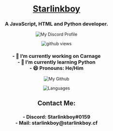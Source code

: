 <h1 align="center"><a href="https://starlinkboy.cf">Starlinkboy</a></h1>


<h3 align="center">A JavaScript, HTML and Python developer.</h3> 

<p href="https://discord.gg/6zzSPbEFYt" align="center">
    <img alt="My Discord Profile" src=https://lanyard.cnrad.dev/api/507239542127067136/>
</p>
<p href="https://github.com/starlinkboy" align="center">
    <img alt="github views" src=https://komarev.com/ghpvc/?username=Starlinkboy>
<h3 align="center">
- 🔭 I’m currently working on Carnage<br>
- 🌱 I’m currently learning Python <br>
- 😄 Pronouns: He/Him
</h3>
<p href="https://github.com/starlinkboy" align="center">
    <img alt="My Github" src=https://github-readme-stats-ruby-one.vercel.app/api?username=Starlinkboy&show_icons=true&theme=tokyonight>
</p>
<p href="https://github.com/starlinkboy" align="center">
    <img alt="Languages" src=https://github-readme-stats-ruby-one.vercel.app/api/top-langs/?username=Starlinkboy>
</p>
<h2 align="center">
    Contact Me:
</h2>
<h3 align="center">
- Discord: Starlinkboy#0159
    <br>
- Mail: starlinkboy@starlinkboy.cf

</h3>
